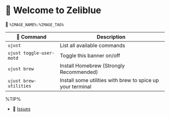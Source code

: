 # 󱍢 Welcome to Zeliblue
󱋩 `%IMAGE_NAME%:%IMAGE_TAG%`

|  Command | Description |
| ------- | ----------- |
| `ujust`  | List all available commands |
| `ujust toggle-user-motd` | Toggle this banner on/off |
| `ujust brew` | Install Homebrew (Strongly Recommended) |
| `ujust brew-utilities` | Install some utilities with brew to spice up your terminal

%TIP%

- 󰊤 [Issues](https://github.com/zelikos/zeliblue/issues)